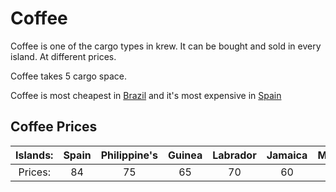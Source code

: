 
# Coffee

Coffee is one of the cargo types in krew. It can be bought and sold in every island. At different prices.

Coffee takes 5 cargo space.

Coffee is most cheapest in [Brazil](/islands/brazil.md) and it's most expensive in [Spain](/islands/spain.md)

## Coffee Prices
|Islands:|Spain|Philippine's|Guinea|Labrador|Jamaica|Malaysia|Cuba|Barbados|Brazil|Taiwan| 
|:-:|:-:|:-:|:-:|:-:|:-:|:-:|:-:|:-:|:-:|:-:|
|Prices:|84|75|65|70|60|50|55|35|30|45|